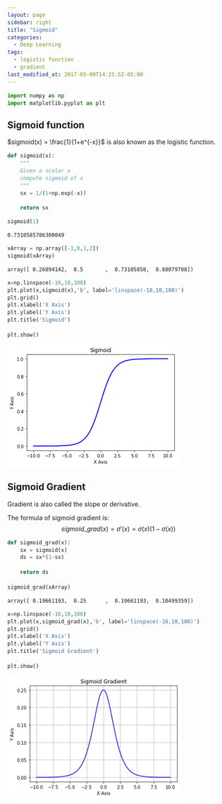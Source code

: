 ```yaml
---
layout: page
sidebar: right
title: "Sigmoid"
categories:
  - Deep Learning
tags:
  - logistic function
  - gradient
last_modified_at: 2017-03-09T14:25:52-05:00
---
```


```python
import numpy as np
import matplotlib.pyplot as plt
```

## Sigmoid function

$sigmoid(x) = \frac{1}{1+e^{-x}}$ is also known as the logistic function. 


```python
def sigmoid(x):
    """
    Given a scalar x
    compute sigmoid of x
    """
    sx = 1/(1+np.exp(-x))
    
    return sx
```


```python
sigmoid(1)
```




    0.7310585786300049




```python
xArray = np.array([-1,0,1,2])
sigmoid(xArray)
```




    array([ 0.26894142,  0.5       ,  0.73105858,  0.88079708])




```python
x=np.linspace(-10,10,100)
plt.plot(x,sigmoid(x),'b', label='linspace(-10,10,100)')
plt.grid()
plt.xlabel('X Axis')
plt.ylabel('Y Axis')
plt.title('Sigmoid')

plt.show()
```


![png](output_5_0.png)


## Sigmoid Gradient

Gradient is also called the slope or derivative.

The formula of sigmoid gradient is: 
$$sigmoid\_grad(x) = \sigma'(x) = \sigma(x) (1 - \sigma(x))\tag{2}$$


```python
def sigmoid_grad(x):
    sx = sigmoid(x)
    ds = sx*(1-sx)
    
    return ds

sigmoid_grad(xArray)
```




    array([ 0.19661193,  0.25      ,  0.19661193,  0.10499359])




```python
x=np.linspace(-10,10,100)
plt.plot(x,sigmoid_grad(x),'b', label='linspace(-10,10,100)')
plt.grid()
plt.xlabel('X Axis')
plt.ylabel('Y Axis')
plt.title('Sigmoid Gradient')

plt.show()
```


![png](output_8_0.png)



```python

```

